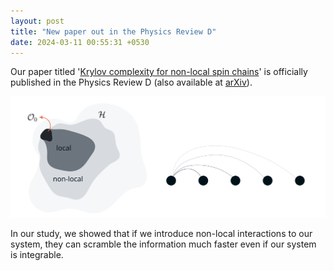 ```yaml
---
layout: post
title: "New paper out in the Physics Review D"
date: 2024-03-11 00:55:31 +0530
---
```


Our paper titled '<a href="https://doi.org/10.1103/PhysRevD.109.066010">Krylov complexity for non-local spin chains</a>' is officially published in the Physics Review D (also available at <a href="https://arxiv.org/abs/2312.11677">arXiv</a>). <br>

<img src="/img/non local.svg" alt="SVG Image">

In our study, we showed that if we introduce non-local interactions to our system, they can scramble the information much faster even if our system is integrable.